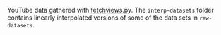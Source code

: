 YouTube data gathered with 
[fetchviews.py](https://gist.github.com/olympicmew/f4bb155ccf6cdd35a62208a437816412). 
The `interp-datasets` folder contains linearly interpolated versions of some of 
the data sets in `raw-datasets`.
